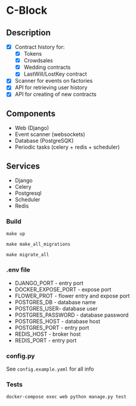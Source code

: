 # C-Block
## Description
- [x] Contract history for:
  - [x] Tokens
  - [x] Crowdsales
  - [x] Wedding contracts
  - [x] LastWill/LostKey contract 
- [x] Scanner for events on factories
- [x] API for retrieving user history
- [x] API for creating of new contracts
## Components
- Web (Django)
- Event scanner (websockets)
- Database (PostgreSQK)
- Periodic tasks (celery + redis + scheduler) 
## Services
- Django
- Celery
- Postgresql
- Scheduler
- Redis
### Build
```
make up
```
```
make make_all_migrations
```
```
make migrate_all
```
### .env file
- DJANGO_PORT - entry port
- DOCKER_EXPOSE_PORT - expose port
- FLOWER_PROT - flower entry and expose port
- POSTGRES_DB - database name
- POSTGRES_USER- database user
- POSTGRES_PASSWORD - database password
- POSTGRES_HOST - database host
- POSTGRES_PORT - entry port
- REDIS_HOST - broker host
- REDIS_PORT - entry port

### config.py

See `config.example.yaml` for all info

### Tests
```
docker-compose exec web python manage.py test
```
